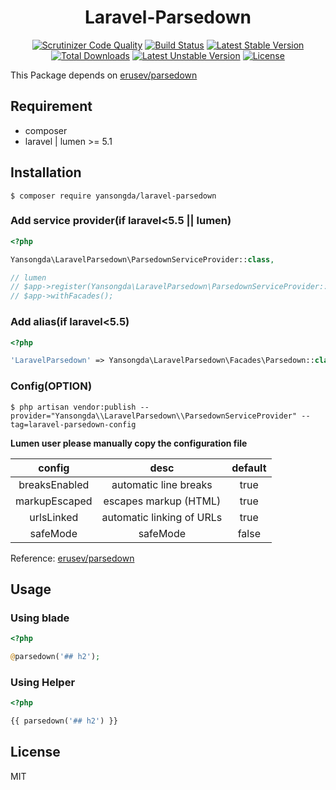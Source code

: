 <h1 align="center">Laravel-Parsedown</h1>

<p align="center">
<a href="https://scrutinizer-ci.com/g/yansongda/laravel-parsedown/?branch=master"><img src="https://scrutinizer-ci.com/g/yansongda/laravel-parsedown/badges/quality-score.png?b=master" alt="Scrutinizer Code Quality"></a>
<a href="https://scrutinizer-ci.com/g/yansongda/laravel-parsedown/build-status/master"><img src="https://scrutinizer-ci.com/g/yansongda/laravel-parsedown/badges/build.png?b=master" alt="Build Status"></a>
<a href="https://packagist.org/packages/yansongda/laravel-parsedown"><img src="https://poser.pugx.org/yansongda/laravel-parsedown/v/stable" alt="Latest Stable Version"></a>
<a href="https://packagist.org/packages/yansongda/laravel-parsedown"><img src="https://poser.pugx.org/yansongda/laravel-parsedown/downloads" alt="Total Downloads"></a>
<a href="https://packagist.org/packages/yansongda/laravel-parsedown"><img src="https://poser.pugx.org/yansongda/laravel-parsedown/v/unstable" alt="Latest Unstable Version"></a>
<a href="https://packagist.org/packages/yansongda/laravel-parsedown"><img src="https://poser.pugx.org/yansongda/laravel-parsedown/license" alt="License"></a>
</p>

This Package depends on [erusev/parsedown](https://github.com/erusev/parsedown) 

## Requirement

- composer
- laravel | lumen >= 5.1

## Installation

```shell
$ composer require yansongda/laravel-parsedown
```

### Add service provider(if laravel<5.5 || lumen)

```php
<?php

Yansongda\LaravelParsedown\ParsedownServiceProvider::class,

// lumen
// $app->register(Yansongda\LaravelParsedown\ParsedownServiceProvider::class);
// $app->withFacades();
```

### Add alias(if laravel<5.5)

```php
<?php

'LaravelParsedown' => Yansongda\LaravelParsedown\Facades\Parsedown::class,
```

### Config(OPTION)

```shell
$ php artisan vendor:publish --provider="Yansongda\\LaravelParsedown\\ParsedownServiceProvider" --tag=laravel-parsedown-config
```

**Lumen user please manually copy the configuration file**

|     config    |            desc            | default |
| :-----------: | :------------------------: | :-----: |
| breaksEnabled | automatic line breaks      | true |
| markupEscaped | escapes markup (HTML)      | true |
| urlsLinked    | automatic linking of URLs  | true |
| safeMode      |  safeMode | false |

Reference: [erusev/parsedown](https://github.com/erusev/parsedown/wiki/Tutorial:-Get-Started)

## Usage

### Using blade
```php
<?php

@parsedown('## h2');
```

### Using Helper
```php
<?php

{{ parsedown('## h2') }}
```

## License

MIT